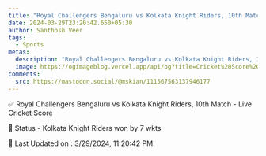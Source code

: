 ```yaml
---
title: "Royal Challengers Bengaluru vs Kolkata Knight Riders, 10th Match - Live Cricket Score"
date: 2024-03-29T23:20:42.650+05:30
author: Santhosh Veer
tags:
  - Sports
metas:
  description: "Royal Challengers Bengaluru vs Kolkata Knight Riders, 10th Match - Live Cricket Score - Kolkata Knight Riders won by 7 wkts"
  image: https://ogimageblog.vercel.app/api/og?title=Cricket%20Score%20%F0%9F%8F%8F
comments:
  src: https://mastodon.social/@mskian/111567563137946177
---
```


✅ Royal Challengers Bengaluru vs Kolkata Knight Riders, 10th Match - Live Cricket Score

📑 Status - Kolkata Knight Riders won by 7 wkts

<!--more-->

📝 Last Updated on : 3/29/2024, 11:20:42 PM

